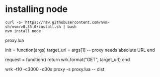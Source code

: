 # installing node 

```
curl -o- https://raw.githubusercontent.com/nvm-sh/nvm/v0.35.0/install.sh | bash
nvm install node
```

proxy.lua

init = function(args)
    target_url = args[1] -- proxy needs absolute URL
end

request = function()
    return wrk.format("GET", target_url)
end


wrk -t10 -c3000 -d30s proxy -s proxy.lua -- dist
